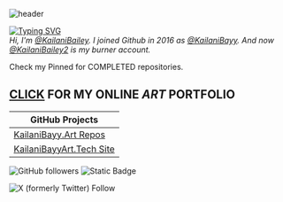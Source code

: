 ![header](https://github.com/user-attachments/assets/68331c15-c3d6-4bd3-8aff-1f14075beff0)

[![Typing SVG](https://readme-typing-svg.demolab.com?font=Fira+Code&size=33&duration=2000&pause=1000&color=F718DC&background=FF496300&random=false&width=435&lines=✨Dat+CyberSec+Mami.✨)](https://git.io/typing-svg) <br>
*Hi, I'm [@KailaniBailey](https://github.com/KailaniBailey). I joined Github in 2016 as [@KailaniBayy](https://github.com/KailaniBayy). And now [@KailaniBailey2](https://github.com/KailaniBailey2) is my burner account.*

Check my Pinned for COMPLETED repositories.

## [CLICK](https://github.com/KailaniBailey/KailaniBayy.Art/) FOR MY ONLINE *ART* PORTFOLIO
|**GitHub Projects**|
|-------------------|
|[KailaniBayy.Art Repos](https://github.com/users/KailaniBailey/projects/2)|
|[KailaniBayyArt.Tech Site](https://github.com/users/KailaniBailey/projects/3)|

![GitHub followers](https://img.shields.io/github/followers/KailaniBailey)
 ![Static Badge](https://img.shields.io/badge/Coding%20Language(s)-Python-purple)

 
![X (formerly Twitter) Follow](https://img.shields.io/twitter/follow/kailanibayy)


<!---
KailaniBailey/KailaniBailey is a ✨ special ✨ repository because its `README.md` (this file) appears on your GitHub profile.
You can click the Preview link to take a look at your changes.
--->
